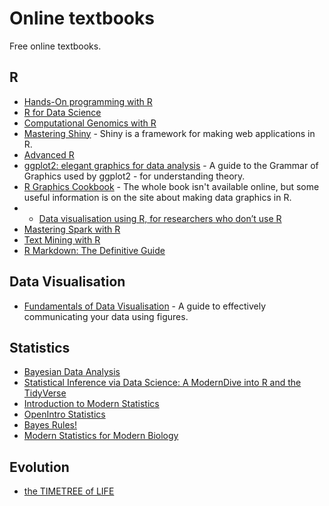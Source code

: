 # Online textbooks

Free online textbooks.
## R

* [Hands-On programming with R](https://rstudio-education.github.io/hopr/)
* [R for Data Science](https://r4ds.had.co.nz/)
* [Computational Genomics with R](https://compgenomr.github.io/book/)
* [Mastering Shiny](https://mastering-shiny.org/) - Shiny is a framework for making web applications in R.
* [Advanced R](https://adv-r.hadley.nz/)
* [ggplot2: elegant graphics for data analysis](https://ggplot2-book.org/) - A guide to the Grammar of Graphics used by ggplot2 - for understanding theory.
* [R Graphics Cookbook](http://www.cookbook-r.com/Graphs/) - The whole book isn't available online, but some useful information is on the site about making data graphics in R.
* * [Data visualisation using R, for researchers who don’t use R](https://psyteachr.github.io/introdataviz/)
* [Mastering Spark with R](https://therinspark.com/)
* [Text Mining with R](https://www.tidytextmining.com/index.html)
* [R Markdown: The Definitive Guide](https://bookdown.org/yihui/rmarkdown/)

## Data Visualisation

* [Fundamentals of Data Visualisation](https://clauswilke.com/dataviz/) - A guide to effectively communicating your data using figures.

## Statistics

* [Bayesian Data Analysis](http://www.stat.columbia.edu/~gelman/book/)
* [Statistical Inference via Data Science: A ModernDive into R and the TidyVerse](https://moderndive.com/index.html)
* [Introduction to Modern Statistics](https://openintro-ims.netlify.app/index.html)
* [OpenIntro Statistics](https://leanpub.com/openintro-statistics)
* [Bayes Rules!](https://www.bayesrulesbook.com/)
* [Modern Statistics for Modern Biology](https://www.huber.embl.de/msmb/index.html)

## Evolution

* [the TIMETREE of LIFE](http://timetree.org/book)
